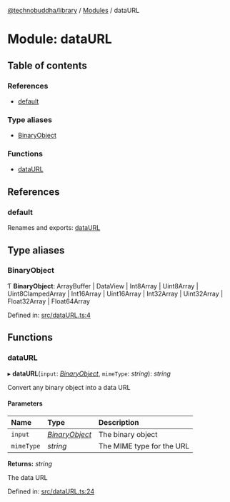 [@technobuddha/library](../../README.md) / [Modules](../Modules.md) / dataURL

# Module: dataURL

## Table of contents

### References

- [default](dataurl.md#default)

### Type aliases

- [BinaryObject](dataurl.md#binaryobject)

### Functions

- [dataURL](dataurl.md#dataurl)

## References

### default

Renames and exports: [dataURL](dataurl.md#dataurl)

## Type aliases

### BinaryObject

Ƭ **BinaryObject**: ArrayBuffer \| DataView \| Int8Array \| Uint8Array \| Uint8ClampedArray \| Int16Array \| Uint16Array \| Int32Array \| Uint32Array \| Float32Array \| Float64Array

Defined in: [src/dataURL.ts:4](https://github.com/technobuddha/hill.software/blob/693f679/packages/library/src/dataURL.ts#L4)

## Functions

### dataURL

▸ **dataURL**(`input`: [*BinaryObject*](dataurl.md#binaryobject), `mimeType`: *string*): *string*

Convert any binary object into a data URL

#### Parameters

| Name | Type | Description |
| :------ | :------ | :------ |
| `input` | [*BinaryObject*](dataurl.md#binaryobject) | The binary object |
| `mimeType` | *string* | The MIME type for the URL |

**Returns:** *string*

The data URL

Defined in: [src/dataURL.ts:24](https://github.com/technobuddha/hill.software/blob/693f679/packages/library/src/dataURL.ts#L24)
